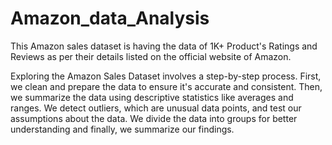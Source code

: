 # Amazon_data_Analysis
This Amazon sales dataset is having the data of 1K+  Product's Ratings and Reviews as per their details listed on the official website of Amazon.

Exploring the Amazon Sales Dataset involves a step-by-step process. First, we clean and prepare the data to ensure it's accurate and consistent. Then, we summarize the data using descriptive statistics like averages and ranges. We detect outliers, which are unusual data points, and test our assumptions about the data. We divide the data into groups for better understanding and finally, we summarize our findings.

